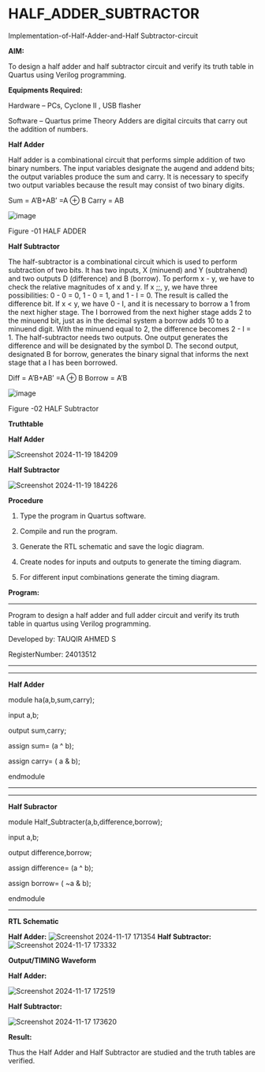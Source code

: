 # HALF_ADDER_SUBTRACTOR

Implementation-of-Half-Adder-and-Half Subtractor-circuit

**AIM:**

To design a half adder and half subtractor circuit and verify its truth table in Quartus using Verilog programming.

**Equipments Required:**

Hardware – PCs, Cyclone II , USB flasher 

Software – Quartus prime Theory Adders are digital circuits that carry out the addition of numbers.

**Half Adder**

Half adder is a combinational circuit that performs simple addition of two binary numbers. The input variables designate the augend and addend bits; the output variables produce the sum and carry. It is necessary to specify two output variables because the result may consist of two binary digits.

Sum = A’B+AB’ =A ⊕ B Carry = AB

![image](https://github.com/naavaneetha/HALF_ADDER_SUBTRACTOR/assets/154305477/bd4a0b2c-cdbc-4184-ab08-81578f121e1f)

Figure -01 HALF ADDER

**Half Subtractor**

The half-subtractor is a combinational circuit which is used to perform subtraction of two bits. It has two inputs, X (minuend) and Y (subtrahend) and two outputs D (difference) and B (borrow). To perform x - y, we have to check the relative magnitudes of x and y. If x ;;, y, we have three possibilities: 0 - 0 = 0, 1 - 0 = 1, and 1 - I = 0. The result is called the difference bit. If x < y, we have 0 - I, and it is necessary to borrow a 1 from the next higher stage. The I borrowed from the next higher stage adds 2 to the minuend bit, just as in the decimal system a borrow adds 10 to a minuend digit. With the minuend equal to 2, the difference becomes 2 - I = 1. The half-subtractor needs two outputs. One output generates the difference and will be designated by the symbol D. The second output, designated B for borrow, generates the binary signal that informs the next stage that a I has been borrowed. 

Diff = A’B+AB’ =A ⊕ B
Borrow = A’B

 ![image](https://github.com/naavaneetha/HALF_ADDER_SUBTRACTOR/assets/154305477/d76b099c-513f-4e7c-843a-e2fd028a531a)

Figure -02 HALF Subtractor

**Truthtable**

**Half Adder**

![Screenshot 2024-11-19 184209](https://github.com/user-attachments/assets/22f25b96-8970-498c-a959-719efdb8f4d0)

**Half Subtractor**

![Screenshot 2024-11-19 184226](https://github.com/user-attachments/assets/5f95154e-5d65-461f-a825-b7ce5c272734)

**Procedure**

1.	Type the program in Quartus software.

2.	Compile and run the program.

3.	Generate the RTL schematic and save the logic diagram.

4.	Create nodes for inputs and outputs to generate the timing diagram.

5.	For different input combinations generate the timing diagram.


**Program:**

***
Program to design a half adder and full adder circuit and verify its truth table in quartus using Verilog programming.

Developed by: TAUQIR AHMED S

RegisterNumber: 24013512
***
***
**Half Adder**

module ha(a,b,sum,carry);

input a,b;

output sum,carry;

assign sum= (a ^ b);

assign carry= ( a & b);

endmodule
***
***
**Half Subractor**

module Half_Subtracter(a,b,difference,borrow);

input a,b;

output difference,borrow;

assign difference= (a ^ b);

assign borrow= ( ~a & b);

endmodule
***


**RTL Schematic**

**Half Adder:**
![Screenshot 2024-11-17 171354](https://github.com/user-attachments/assets/e8c71d9f-7905-4cf4-99cb-e1ac2f0a94b2)
**Half Subtractor:**
![Screenshot 2024-11-17 173332](https://github.com/user-attachments/assets/10fa598c-d9ff-40a6-b67b-80b93984f398)

**Output/TIMING Waveform**

**Half Adder:**

![Screenshot 2024-11-17 172519](https://github.com/user-attachments/assets/f3c55a96-6d57-4066-b908-7e65b7070534)

**Half Subtractor:**

![Screenshot 2024-11-17 173620](https://github.com/user-attachments/assets/5b883de0-7d77-4c1b-92d1-3039c100c52b)

**Result:**

Thus the Half Adder and Half Subtractor are studied and the truth tables are verified.
